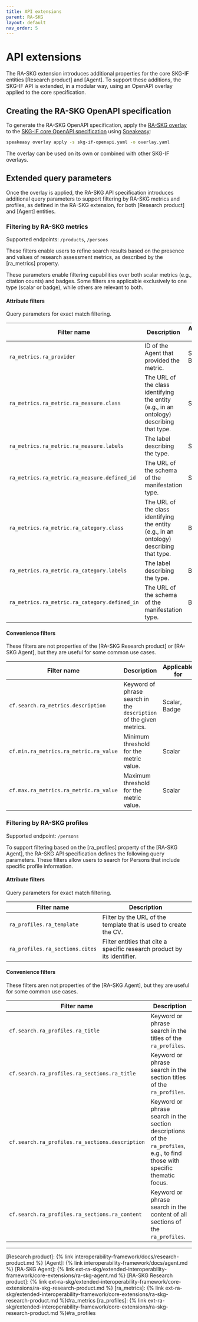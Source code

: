 ```yaml
---
title: API extensions
parent: RA-SKG
layout: default
nav_order: 5
---
```


# API extensions

The RA-SKG extension introduces additional properties for the core SKG-IF entities [Research product] and [Agent]. 
To support these additions, the SKG-IF API is extended, in a modular way, using an OpenAPI overlay applied to the core specification.

## Creating the RA-SKG OpenAPI specification

To generate the RA-SKG OpenAPI specification, apply the [RA-SKG overlay](https://skg-if.github.io/ext-ra-skg/api/ver/current/overlay.yaml) 
to the [SKG-IF core OpenAPI specification](https://skg-if.github.io/api/openapi/ver/current/skg-if-openapi.yaml) using [Speakeasy](https://www.speakeasy.com/openapi/overlays): 
```sh
speakeasy overlay apply -s skg-if-openapi.yaml -o overlay.yaml
```

The overlay can be used on its own or combined with other SKG-IF overlays.


## Extended query parameters

Once the overlay is applied, the RA-SKG API specification introduces additional query parameters to support filtering by RA-SKG metrics and profiles, 
as defined in the RA-SKG extension, for both [Research product] and [Agent] entities.

### Filtering by RA-SKG metrics

Supported endpoints: `/products`, `/persons`

These filters enable users to refine search results based on the presence and values of research assessment metrics, as described by the [ra_metrics] property.

These parameters enable filtering capabilities over both scalar metrics (e.g., citation counts) and badges. 
Some filters are applicable exclusively to one type (scalar or badge), while others are relevant to both.


#### Attribute filters

Query parameters for exact match filtering.

| Filter name      | Description                                                              | Applicable for |
| -------------------- | ------------------------------------------------------------------------ | -------------- |
| `ra_metrics.ra_provider`    | ID of the Agent that provided the metric.        | Scalar, Badge |
| `ra_metrics.ra_metric.ra_measure.class`       | The URL of the class identifying the entity (e.g., in an ontology) describing that type. | Scalar |
| `ra_metrics.ra_metric.ra_measure.labels`       | The label describing the type. | Scalar |
| `ra_metrics.ra_metric.ra_measure.defined_id`  | The URL of the schema of the manifestation type. | Scalar |
| `ra_metrics.ra_metric.ra_category.class`       | The URL of the class identifying the entity (e.g., in an ontology) describing that type.        | Badge |
| `ra_metrics.ra_metric.ra_category.labels`       | The label describing the type. | Badge |
| `ra_metrics.ra_metric.ra_category.defined_in`  | The URL of the schema of the manifestation type.               | Badge |


#### Convenience filters

These filters are not properties of the [RA-SKG Research product] or [RA-SKG Agent], but they are useful for some common use cases.


| Filter name      | Description                                                              | Applicable for |
| -------------------- | ------------------------------------------------------------------------ | -------------- |
| `cf.search.ra_metrics.description`    | Keyword of phrase search in the `description` of the given metrics.        | Scalar, Badge |
| `cf.min.ra_metrics.ra_metric.ra_value`   | Minimum threshold for the metric value.                     | Scalar |
| `cf.max.ra_metrics.ra_metric.ra_value`   | Maximum threshold for the metric value.                     | Scalar |

### Filtering by RA-SKG profiles

Supported endpoint: `/persons`

To support filtering based on the [ra_profiles] property of the [RA-SKG Agent], the RA-SKG API specification defines the following query parameters. 
These filters allow users to search for Persons that include specific profile information.

#### Attribute filters

Query parameters for exact match filtering.

| Filter name                | Description                                                                                                                                                                        |
| ------------------------ | ---------------------------------------------------------------------------------------------------------------------------------------------------------------------------------- |
| `ra_profiles.ra_template`       | Filter by the URL of the template that is used to create the CV.                                                                                             |
| `ra_profiles.ra_sections.cites`       | Filter entities that cite a specific research product by its identifier. |

#### Convenience filters

These filters aren not properties of the [RA-SKG Agent], but they are useful for some common use cases.

| Filter name                | Description                                                                                                                                                                        |
| ------------------------ | ---------------------------------------------------------------------------------------------------------------------------------------------------------------------------------- |
| `cf.search.ra_profiles.ra_title`       | Keyword or phrase search in the titles of the `ra_profiles`.                                                                                             |
| `cf.search.ra_profiles.ra_sections.ra_title`       | Keyword or phrase search in the section titles of the `ra_profiles`.                                                                                                   |
| `cf.search.ra_profiles.ra_sections.description` | Keyword or phrase search in the section descriptions of the `ra_profiles`, e.g., to find those with specific thematic focus.     |
| `cf.search.ra_profiles.ra_sections.ra_content`    | Keyword or phrase search in the content of all sections of the `ra_profiles`.                                                                   |


----
[Research product]: {% link interoperability-framework/docs/research-product.md %}
[Agent]: {% link interoperability-framework/docs/agent.md %}
[RA-SKG Agent]: {% link ext-ra-skg/extended-interoperability-framework/core-extensions/ra-skg-agent.md %}
[RA-SKG Research product]: {% link ext-ra-skg/extended-interoperability-framework/core-extensions/ra-skg-research-product.md %}
[ra_metrics]: {% link ext-ra-skg/extended-interoperability-framework/core-extensions/ra-skg-research-product.md %}#ra_metrics
[ra_profiles]: {% link ext-ra-skg/extended-interoperability-framework/core-extensions/ra-skg-research-product.md %}#ra_profiles